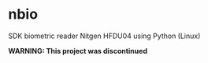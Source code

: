 # nbio
SDK biometric reader Nitgen HFDU04 using Python (Linux)

**WARNING: This project was discontinued**
